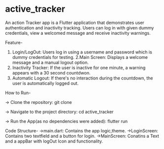# active_tracker
An action Tracker app is a Flutter application that demonstrates user authentication and inactivity tracking. Users can log in with given dummy credentials, view a welcomed message and receive inactivity warnings.

Feature- 

1. Login/LogOut: Users log in using a username and password which is dummy credentials for testing.
2.Main Screen: Displays a welcome message and a manual logout option.
3. Inactivity Tracker: If the user is inactive for one minute, a warning appears with a 30 second countdwon.
4. Automatic Logout: If there's no interaction during the countdown, the user is automatically logged out.



How to Run- 

-> Clone the repository: 
  git clone 
  
-> Navigate to the project directory:
   cd active_tracker
   
-> Run the App(as no dependencies were added):
   flutter run



Code Structure- 
->main.dart: Contains the app logic,theme.
->LoginScreen: Contains two textfield and a button for login.
->MainScreen: Conatins a Text and a appBar with logOut Icon and functionality.
